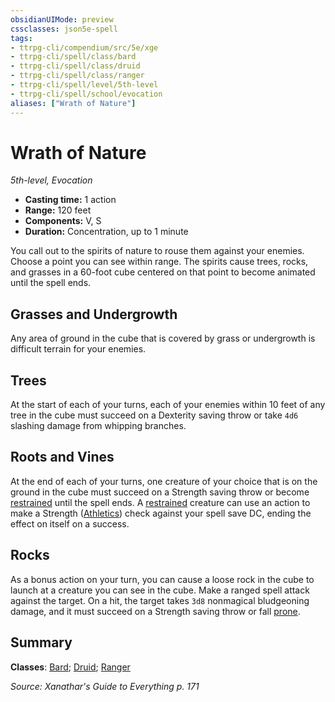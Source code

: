 ```yaml
---
obsidianUIMode: preview
cssclasses: json5e-spell
tags:
- ttrpg-cli/compendium/src/5e/xge
- ttrpg-cli/spell/class/bard
- ttrpg-cli/spell/class/druid
- ttrpg-cli/spell/class/ranger
- ttrpg-cli/spell/level/5th-level
- ttrpg-cli/spell/school/evocation
aliases: ["Wrath of Nature"]
---
```

# Wrath of Nature
*5th-level, Evocation*  

- **Casting time:** 1 action
- **Range:** 120 feet
- **Components:** V, S
- **Duration:** Concentration, up to 1 minute

You call out to the spirits of nature to rouse them against your enemies. Choose a point you can see within range. The spirits cause trees, rocks, and grasses in a 60-foot cube centered on that point to become animated until the spell ends.

## Grasses and Undergrowth

Any area of ground in the cube that is covered by grass or undergrowth is difficult terrain for your enemies.

## Trees

At the start of each of your turns, each of your enemies within 10 feet of any tree in the cube must succeed on a Dexterity saving throw or take `4d6` slashing damage from whipping branches.

## Roots and Vines

At the end of each of your turns, one creature of your choice that is on the ground in the cube must succeed on a Strength saving throw or become [restrained](3-Mechanics/CLI/rules/conditions.md#Restrained) until the spell ends. A [restrained](3-Mechanics/CLI/rules/conditions.md#Restrained) creature can use an action to make a Strength ([Athletics](3-Mechanics/CLI/rules/skills.md#Athletics)) check against your spell save DC, ending the effect on itself on a success.

## Rocks

As a bonus action on your turn, you can cause a loose rock in the cube to launch at a creature you can see in the cube. Make a ranged spell attack against the target. On a hit, the target takes `3d8` nonmagical bludgeoning damage, and it must succeed on a Strength saving throw or fall [prone](3-Mechanics/CLI/rules/conditions.md#Prone).

## Summary

**Classes**: [Bard](list-spells-classes-bard); [Druid](list-spells-classes-druid); [Ranger](list-spells-classes-ranger)

*Source: Xanathar's Guide to Everything p. 171*